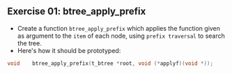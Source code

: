 ## Exercise 01: btree_apply_prefix

- Create a function `btree_apply_prefix` which applies the function given as argument to the `item` of each node, using `prefix traversal` to search the tree.
- Here's how it should be prototyped:
```c
void	btree_apply_prefix(t_btree *root, void (*applyf)(void *));
```
